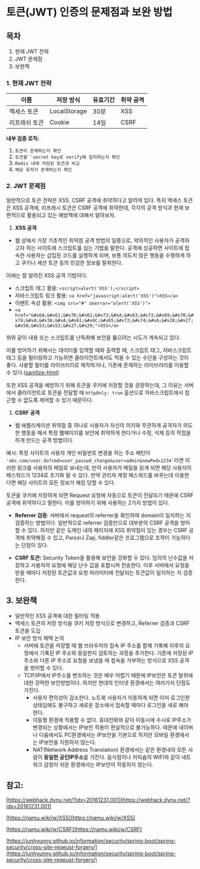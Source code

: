 # 토큰(JWT) 인증의 문제점과 보완 방법

## 목차

1. 현재 JWT 전략
2. JWT 문제점
3. 보완책

### 1. 현재 JWT 전략
|이름|저장 방식|유효기간|취약 공격|
|-------|---|---|---|
|액세스 토큰|LocalStorage|30분|XSS|
|리프래쉬 토큰|Cookie|14일|CSRF|

**내부 검증 로직:** 

1. `토큰이 존재하는지 확인`
2. `토큰을``secret key로 verify해 일치하는지 확인` 
3. `Redis 내에 저장된 토큰과 비교` 
4. `해당 유저가 존재하는지 확인`

### 2. JWT 문제점

일반적으로 토큰 전략은 XSS, CSRF 공격에 취약하다고 알려져 있다. 특히 액세스 토큰은 XSS 공격에, 리프래시 토큰은 CSRF 공격에 취약한데, 각각의 공격 방식과 현재 보편적으로 활용되고 있는 예방책에 대해서 알아보자.

1. **XSS 공격**
- 웹 상에서 가장 기초적인 취약점 공격 방법의 일종으로, 악의적인 사용자가 공격하고자 하는 사이트에 스크립트를 심는 기법을 말한다. 공격에 성공하면 사이트에 접속한 사용자는 삽입된 코드를 실행하게 되며, 보통 의도치 않은 행동을 수행하게 하고 쿠키나 세션 토큰 등의 민감한 정보를 탈취한다.

아래는 잘 알려진 XSS 공격 기법이다.

- 스크립트 태그 활용: `<script>alert('XSS');</script>`
- 자바스크립트 링크 활용: `<a href="javascript:alert('XSS')">XSS</a>`
- 이벤트 속성 활용: `<img src="#" onerror="alert('XSS')">`
- `<a href="&#x6A;&#x61;&#x76;&#x61;&#x73;&#xA;&#x63;&#x72;&#x69;&#x70;&#x74;&#xA;&#x3A;&#xA;&#x61;&#x6C;&#x65;&#x72;&#x74;&#xA;&#x28;&#x27;&#x58;&#x53;&#x53;&#x27;&#x29;">XSS</a>`

위와 같이 내용 또는 스크립트를 난독화해 보안을 뚫으려는 시도가 계속되고 있다.

이를 방어하기 위해서는 데이터를 입력할 때와 출력할 때, 스크립트 태그, 자바스크립트 태그 등을 필터링하고 가능하면 클라이언트에서도 막을 수 있는 수단을 구성하는 것이 좋다. 사용할 필터를 라이브러리로 제작하거나, 기존에 존재하는 라이브러리를 이용할 수 있다.([sanitize-html](https://www.npmjs.com/package/sanitize-html))

또한 XSS 공격을 예방하기 위해 토큰을 쿠키에 저장할 것을 권장하는데, 그 이유는 서버에서 클라이언트로 토큰을 전달할 때 `httpOnly: true` 옵션으로 자바스크립트에서 접근할 수 없도록 제어할 수 있기 때문이다. 

1. **CSRF 공격**
- 웹 애플리케이션 취약점 중 하나로 사용자가 자신의 의지와 무관하게 공격자가 의도한 행동을 해서 특정 웹페이지를 보안에 취약하게 한다거나 수정, 삭제 등의 작업을 하게 만드는 공격 방법이다.

예시: 특정 사이트의 사용자 개인 비밀번호 변경을 하는 주소 패턴이 `'abc.com/user.do?cmd=user_passwd_change&user=admin&newPwd=1234'`라면 이러한 링크를 사용자의 메일로 보내는데, 만약 사용자가 메일을 읽게 되면 해당 사용자의 패스워드가 1234로 초기화 될 수 있다. 만약 관리자 계정 패스워드를 바꾸는데 이용한다면 해당 사이트의 모든 정보가 해킹 당할 수 있다.

토큰을 쿠키에 저장하게 되면 Request 요청에 자동으로 토큰이 전달되기 때문에 CSRF 공격에 취약하다고 말한다. 이를 방어하기 위해 사용하는 2가지 방법이 있다.

- **Referrer 검증**: 서버에서 request의 referrer을 확인하여 domain이 일치하는 지 검증하는 방법이다. 일반적으로 referrer 검증만으로 대부분의 CSRF 공격을 방어할 수 있다. 하지만 같은 도메인 내의 페이지에 XSS 취약점이 있는 경우는 CSRF 공격에 취약해질 수 있고, Paros나 Zap, fiddler같은 프로그램으로 조작이 가능하다는 단점이 있다.

- ****CSRF 토큰:**** Security Token을 활용해 보안을 강화할 수 있다. 임의의 난수값을 저장하고 사용자의 요청에 해당 난수 값을 포함시켜 전송한다. 이후 서버에서 요청을 받을 때마다 저장된 토큰값과 요청 파라미터에 전달되는 토큰값이 일치하는 지 검증한다.

## 3. 보완책

- 일반적인 XSS 공격에 대한 필터링 적용
- 액세스 토큰의 저장 방식을 쿠키 저장 방식으로 변경하고, Referrer 검증과 CSRF 토큰을 도입
- IP 보안 방식 채택 논의
    - 서버에 토큰을 저장할 때 웹 브라우저의 접속 IP 주소를 함께 기록해 이후의 요청에서 기록된 IP 주소와 동일한지 검토하는 과정을 추가한다. 기존에 저장된 IP 주소와 다른 IP 주소로 요청을 보냈을 때 접속을 거부하는 방식으로 XSS 공격을 방어할 수 있다.
    - TCP/IP에서 IP주소를 변조하는 것은 매우 어렵기 때문에 IP보안은 토큰 탈취에 대한 강력한 보안방법이다. 하지만 현대의 인터넷 환경에서는 여러가지 단점도 가진다.
        - 사용자 편의성이 감소한다. 노트북 사용자가 이동하게 되면 이미 로그인한 상태임에도 불구하고 새로운 장소에서 접속할 때마다 로그인을 새로 해야 한다.
        - 이동형 환경에 적용할 수 없다. 휴대전화와 같이 이동시에 수시로 IP주소가 변경되는 상황에서는 IP보안 적용이 현실적으로 불가능하다. 때문에 네이버나 다음에서도 PC환경에서는 IP보안을 기본으로 하지만 모바일 환경에서는 IP보안을 지원하지 않는다.
        - NAT(Network Address Translation) 환경에서는 같은 환경내의 모든 사람이 **동일한 공인IP주소**를 가진다. 음식점이나 커피숍의 WIFI와 같이 네트워크 감청이 쉬운 환경에서는 IP보안이 작동하지 않는다.

## 참고:

[https://webhack.dynu.net/?idx=20161231.001](https://webhack.dynu.net/?idx=20161231.001)

[https://namu.wiki/w/XSS](https://namu.wiki/w/XSS)

[https://namu.wiki/w/CSRF](https://namu.wiki/w/CSRF)

[https://junhyunny.github.io/information/security/spring-boot/spring-security/cross-site-reqeust-forgery/](https://junhyunny.github.io/information/security/spring-boot/spring-security/cross-site-reqeust-forgery/)

